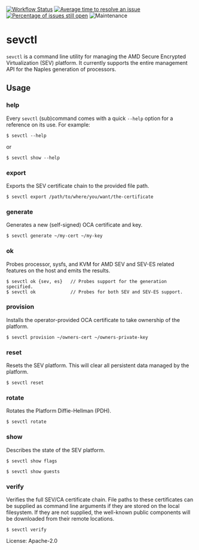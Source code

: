 [![Workflow Status](https://github.com/enarx/sevctl/workflows/test/badge.svg)](https://github.com/enarx/sevctl/actions?query=workflow%3A%22test%22)
[![Average time to resolve an issue](https://isitmaintained.com/badge/resolution/enarx/sevctl.svg)](https://isitmaintained.com/project/enarx/sevctl "Average time to resolve an issue")
[![Percentage of issues still open](https://isitmaintained.com/badge/open/enarx/sevctl.svg)](https://isitmaintained.com/project/enarx/sevctl "Percentage of issues still open")
![Maintenance](https://img.shields.io/badge/maintenance-activly--developed-brightgreen.svg)

# sevctl

`sevctl` is a command line utility for managing the AMD Secure Encrypted Virtualization (SEV) platform.
It currently supports the entire management API for the Naples generation of processors.

## Usage

### help

Every `sevctl` (sub)command comes with a quick `--help` option for a reference on its use. For example:

```console
$ sevctl --help
```

or

```console
$ sevctl show --help
```

### export

Exports the SEV certificate chain to the provided file path.

```console
$ sevctl export /path/to/where/you/want/the-certificate
```

### generate

Generates a new (self-signed) OCA certificate and key.

```console
$ sevctl generate ~/my-cert ~/my-key
```

### ok

Probes processor, sysfs, and KVM for AMD SEV and SEV-ES related features on the host and emits the results.

```console
$ sevctl ok {sev, es}   // Probes support for the generation specified.
$ sevctl ok             // Probes for both SEV and SEV-ES support.
```

### provision

Installs the operator-provided OCA certificate to take ownership of the platform.

```console
$ sevctl provision ~/owners-cert ~/owners-private-key
```

### reset

Resets the SEV platform. This will clear all persistent data managed by the platform.

```console
$ sevctl reset
```

### rotate

Rotates the Platform Diffie-Hellman (PDH).

```console
$ sevctl rotate
```

### show

Describes the state of the SEV platform.

```console
$ sevctl show flags
```

```console
$ sevctl show guests
```

### verify

Verifies the full SEV/CA certificate chain. File paths to these certificates can be supplied as
command line arguments if they are stored on the local filesystem. If they are not supplied, the
well-known public components will be downloaded from their remote locations.

```console
$ sevctl verify
```

License: Apache-2.0
